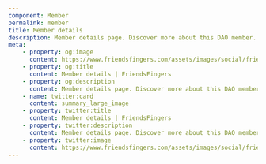 ```yaml
---
component: Member
permalink: member
title: Member details
description: Member details page. Discover more about this DAO member.
meta: 
    - property: og:image
      content: https://www.friendsfingers.com/assets/images/social/friendsfingers_social_rect.png
    - property: og:title
      content: Member details | FriendsFingers
    - property: og:description
      content: Member details page. Discover more about this DAO member.
    - name: twitter:card
      content: summary_large_image
    - property: twitter:title
      content: Member details | FriendsFingers
    - property: twitter:description
      content: Member details page. Discover more about this DAO member.
    - property: twitter:image
      content: https://www.friendsfingers.com/assets/images/social/friendsfingers_social_rect.png
---
```

